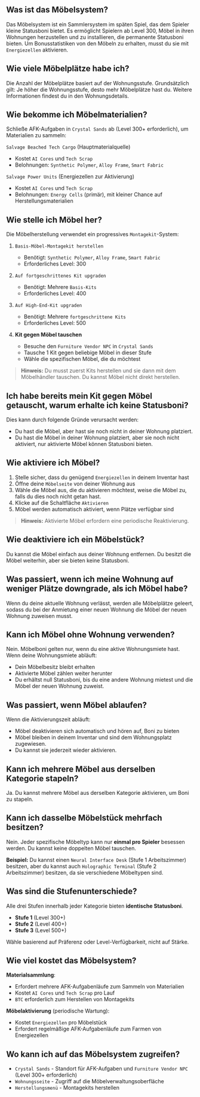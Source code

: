## Was ist das Möbelsystem?

Das Möbelsystem ist ein Sammlersystem im späten Spiel, das dem Spieler kleine Statusboni bietet. Es ermöglicht Spielern ab Level 300, Möbel in ihren Wohnungen herzustellen und zu installieren, die permanente Statusboni bieten. Um Bonusstatistiken von den Möbeln zu erhalten, musst du sie mit `Energiezellen` aktivieren.

## Wie viele Möbelplätze habe ich?

Die Anzahl der Möbelplätze basiert auf der Wohnungsstufe.
Grundsätzlich gilt: Je höher die Wohnungsstufe, desto mehr Möbelplätze hast du.
Weitere Informationen findest du in den Wohnungsdetails.

## Wie bekomme ich Möbelmaterialien?

Schließe AFK-Aufgaben in `Crystal Sands` ab (Level 300+ erforderlich), um Materialien zu sammeln:

`Salvage Beached Tech Cargo` (Hauptmaterialquelle)

- Kostet `AI Cores` und `Tech Scrap`
- Belohnungen: `Synthetic Polymer`, `Alloy Frame`, `Smart Fabric`

`Salvage Power Units` (Energiezellen zur Aktivierung)

- Kostet `AI Cores` und `Tech Scrap`
- Belohnungen: `Energy Cells` (primär), mit kleiner Chance auf Herstellungsmaterialien

## Wie stelle ich Möbel her?

Die Möbelherstellung verwendet ein progressives `Montagekit`-System:

1. `Basis-Möbel-Montagekit herstellen`

   - Benötigt: `Synthetic Polymer`, `Alloy Frame`, `Smart Fabric`
   - Erforderliches Level: 300

2. `Auf fortgeschrittenes Kit upgraden`

   - Benötigt: Mehrere `Basis-Kits`
   - Erforderliches Level: 400

3. `Auf High-End-Kit upgraden`

   - Benötigt: Mehrere `fortgeschrittene Kits`
   - Erforderliches Level: 500

4. **Kit gegen Möbel tauschen**
   - Besuche den `Furniture Vendor NPC` in `Crystal Sands`
   - Tausche 1 Kit gegen beliebige Möbel in dieser Stufe
   - Wähle die spezifischen Möbel, die du möchtest

> **Hinweis:** Du musst zuerst Kits herstellen und sie dann mit dem Möbelhändler tauschen. Du kannst Möbel nicht direkt herstellen.

## Ich habe bereits mein Kit gegen Möbel getauscht, warum erhalte ich keine Statusboni?

Dies kann durch folgende Gründe verursacht werden:

- Du hast die Möbel, aber hast sie noch nicht in deiner Wohnung platziert.
- Du hast die Möbel in deiner Wohnung platziert, aber sie noch nicht aktiviert, nur aktivierte Möbel können Statusboni bieten.

## Wie aktiviere ich Möbel?

1. Stelle sicher, dass du genügend `Energiezellen` in deinem Inventar hast
2. Öffne deine `Möbelseite` von deiner Wohnung aus
3. Wähle die Möbel aus, die du aktivieren möchtest, weise die Möbel zu, falls du dies noch nicht getan hast.
4. Klicke auf die Schaltfläche `Aktivieren`
5. Möbel werden automatisch aktiviert, wenn Plätze verfügbar sind

> **Hinweis:** Aktivierte Möbel erfordern eine periodische Reaktivierung.

## Wie deaktiviere ich ein Möbelstück?

Du kannst die Möbel einfach aus deiner Wohnung entfernen. Du besitzt die Möbel weiterhin, aber sie bieten keine Statusboni.

## Was passiert, wenn ich meine Wohnung auf weniger Plätze downgrade, als ich Möbel habe?

Wenn du deine aktuelle Wohnung verlässt, werden alle Möbelplätze geleert, sodass du bei der Anmietung einer neuen Wohnung die Möbel der neuen Wohnung zuweisen musst.

## Kann ich Möbel ohne Wohnung verwenden?

Nein. Möbelboni gelten nur, wenn du eine aktive Wohnungsmiete hast. Wenn deine Wohnungsmiete abläuft:

- Dein Möbelbesitz bleibt erhalten
- Aktivierte Möbel zählen weiter herunter
- Du erhältst null Statusboni, bis du eine andere Wohnung mietest und die Möbel der neuen Wohnung zuweist.

## Was passiert, wenn Möbel ablaufen?

Wenn die Aktivierungszeit abläuft:

- Möbel deaktivieren sich automatisch und hören auf, Boni zu bieten
- Möbel bleiben in deinem Inventar und sind dem Wohnungsplatz zugewiesen.
- Du kannst sie jederzeit wieder aktivieren.

## Kann ich mehrere Möbel aus derselben Kategorie stapeln?

Ja. Du kannst mehrere Möbel aus derselben Kategorie aktivieren, um Boni zu stapeln.

## Kann ich dasselbe Möbelstück mehrfach besitzen?

Nein. Jeder spezifische Möbeltyp kann nur **einmal pro Spieler** besessen werden. Du kannst keine doppelten Möbel tauschen.

**Beispiel:** Du kannst einen `Neural Interface Desk` (Stufe 1 Arbeitszimmer) besitzen, aber du kannst auch `Holographic Terminal` (Stufe 2 Arbeitszimmer) besitzen, da sie verschiedene Möbeltypen sind.

## Was sind die Stufenunterschiede?

Alle drei Stufen innerhalb jeder Kategorie bieten **identische Statusboni**.

- **Stufe 1** (Level 300+)
- **Stufe 2** (Level 400+)
- **Stufe 3** (Level 500+)

Wähle basierend auf Präferenz oder Level-Verfügbarkeit, nicht auf Stärke.

## Wie viel kostet das Möbelsystem?

**Materialsammlung**:

- Erfordert mehrere AFK-Aufgabenläufe zum Sammeln von Materialien
- Kostet `AI Cores` und `Tech Scrap` pro Lauf
- `BTC` erforderlich zum Herstellen von Montagekits

**Möbelaktivierung** (periodische Wartung):

- Kostet `Energiezellen` pro Möbelstück
- Erfordert regelmäßige AFK-Aufgabenläufe zum Farmen von Energiezellen

## Wo kann ich auf das Möbelsystem zugreifen?

- `Crystal Sands` - Standort für AFK-Aufgaben und `Furniture Vendor NPC` (Level 300+ erforderlich)
- `Wohnungsseite` - Zugriff auf die Möbelverwaltungsoberfläche
- `Herstellungsmenü` - Montagekits herstellen
